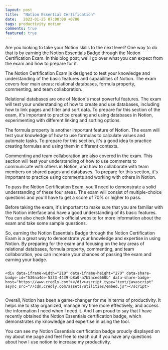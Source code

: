 ```yaml
---
layout: post
title:  "Notion Essential Certification"
date:   2023-01-25 07:00:00 +0700
tags: productivity notion
comments: true
featured: true
---
```


Are you looking to take your Notion skills to the next level? One way to do that is by earning the Notion Essentials Badge through the Notion Certification Exam. In this blog post, we'll go over what you can expect from the exam and how to prepare for it.

The Notion Certification Exam is designed to test your knowledge and understanding of the basic features and capabilities of Notion. The exam covers four main areas: relational databases, formula property, commenting, and team collaboration.

Relational databases are one of Notion's most powerful features. The exam will test your understanding of how to create and use databases, including how to link pages and filter and sort data. To prepare for this section of the exam, it's important to practice creating and using databases in Notion, experimenting with different linking and sorting options.

The formula property is another important feature of Notion. The exam will test your knowledge of how to use formulas to calculate values and automate tasks. To prepare for this section, it's a good idea to practice creating formulas and using them in different contexts.

Commenting and team collaboration are also covered in the exam. This section will test your understanding of how to use comments to communicate with others in Notion, and how to collaborate with team members on shared pages and databases. To prepare for this section, it's important to practice using comments and working with others in Notion.

To pass the Notion Certification Exam, you'll need to demonstrate a solid understanding of these four areas. The exam will consist of multiple-choice questions and you'll have to get a score of 70% or higher to pass.

Before taking the exam, it's important to make sure that you are familiar with the Notion interface and have a good understanding of its basic features. You can also check Notion's official website for more information about the exam and take some sample questions.

So, earning the Notion Essentials Badge through the Notion Certification Exam is a great way to demonstrate your knowledge and expertise in using Notion. By preparing for the exam and focusing on the key areas of relational databases, formula property, commenting, and team collaboration, you can increase your chances of passing the exam and earning your badge.

<div style="display: flex; justify-content: center;">

    <div data-iframe-width="210" data-iframe-height="270" data-share-badge-id="530aa4de-5333-4439-b8a0-a7b5aced660b" data-share-badge-host="https://www.credly.com"></div><script type="text/javascript" async src="//cdn.credly.com/assets/utilities/embed.js"></script>

</div>


Overall, Notion has been a game-changer for me in terms of productivity. It helps me to stay organized, manage my time more effectively, and access the information I need when I need it. And I am proud to say that I have recently obtained the Notion Essentials certification badge, which demonstrates my knowledge and expertise in using the tool.

You can see my Notion Essentials certification badge proudly displayed on my about me page and feel free to reach out if you have any questions about how I use notion to increase my productivity.
